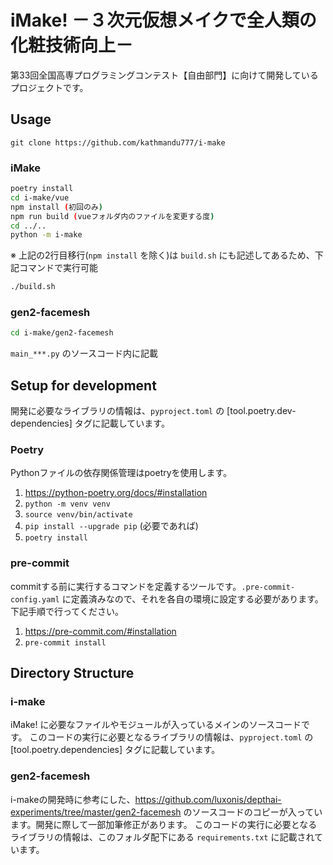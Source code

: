 # iMake! －３次元仮想メイクで全人類の化粧技術向上－

第33回全国高専プログラミングコンテスト【自由部門】に向けて開発しているプロジェクトです。

## Usage

`git clone https://github.com/kathmandu777/i-make`

### iMake

```bash
poetry install
cd i-make/vue
npm install (初回のみ)
npm run build (vueフォルダ内のファイルを変更する度)
cd ../..
python -m i-make
```

※ 上記の2行目移行(`npm install` を除く)は `build.sh` にも記述してあるため、下記コマンドで実行可能

```bash
./build.sh
```

### gen2-facemesh

```bash
cd i-make/gen2-facemesh
```

`main_***.py` のソースコード内に記載

## Setup for development

開発に必要なライブラリの情報は、`pyproject.toml` の [tool.poetry.dev-dependencies] タグに記載しています。

### Poetry

Pythonファイルの依存関係管理はpoetryを使用します。

1. <https://python-poetry.org/docs/#installation>
1. `python -m venv venv`
1. `source venv/bin/activate`
1. `pip install --upgrade pip` (必要であれば)
1. `poetry install`

### pre-commit

commitする前に実行するコマンドを定義するツールです。`.pre-commit-config.yaml` に定義済みなので、それを各自の環境に設定する必要があります。下記手順で行ってください。

1. <https://pre-commit.com/#installation>
1. `pre-commit install`

## Directory Structure

### i-make

iMake! に必要なファイルやモジュールが入っているメインのソースコードです。
このコードの実行に必要となるライブラリの情報は、`pyproject.toml` の [tool.poetry.dependencies] タグに記載しています。

### gen2-facemesh

i-makeの開発時に参考にした、<https://github.com/luxonis/depthai-experiments/tree/master/gen2-facemesh> のソースコードのコピーが入っています。開発に際して一部加筆修正があります。
このコードの実行に必要となるライブラリの情報は、このフォルダ配下にある `requirements.txt` に記載されています。
